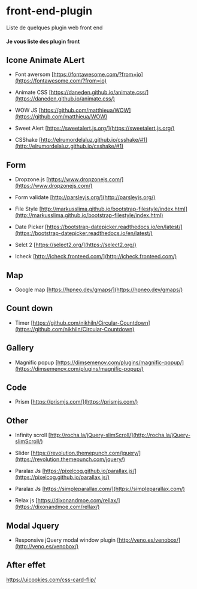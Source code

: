 # front-end-plugin
Liste de quelques plugin web front end


<h4 class="page-header">Je vous liste des plugin front</h4>

## Icone Animate ALert

- Font awersom [https://fontawesome.com/?from=io](https://fontawesome.com/?from=io)
- Animate CSS [https://daneden.github.io/animate.css/](https://daneden.github.io/animate.css/)
- WOW JS [https://github.com/matthieua/WOW](https://github.com/matthieua/WOW)
- Sweet Alert [https://sweetalert.js.org/](https://sweetalert.js.org/)

- CSShake [http://elrumordelaluz.github.io/csshake/#1](http://elrumordelaluz.github.io/csshake/#1)


## Form

- Dropzone.js [https://www.dropzonejs.com/](https://www.dropzonejs.com/)
- Form validate [http://parsleyjs.org/](http://parsleyjs.org/)
- File Style [http://markusslima.github.io/bootstrap-filestyle/index.html](http://markusslima.github.io/bootstrap-filestyle/index.html)
- Date Picker [https://bootstrap-datepicker.readthedocs.io/en/latest/](https://bootstrap-datepicker.readthedocs.io/en/latest/)

- Selct 2 [https://select2.org/](https://select2.org/)
- Icheck [http://icheck.fronteed.com/](http://icheck.fronteed.com/)

## Map

- Google map [https://hpneo.dev/gmaps/](https://hpneo.dev/gmaps/)


## Count down

- Timer [https://github.com/nikhiln/Circular-Countdown](https://github.com/nikhiln/Circular-Countdown)


## Gallery

- Magnific popup [https://dimsemenov.com/plugins/magnific-popup/](https://dimsemenov.com/plugins/magnific-popup/)

## Code

- Prism [https://prismjs.com/](https://prismjs.com/)


## Other

- Infinity scroll [http://rocha.la/jQuery-slimScroll/](http://rocha.la/jQuery-slimScroll/)

- Slider [https://revolution.themepunch.com/jquery/](https://revolution.themepunch.com/jquery/)

- Paralax Js [https://pixelcog.github.io/parallax.js/](https://pixelcog.github.io/parallax.js/)

- Paralax Js [https://simpleparallax.com/](https://simpleparallax.com/)

- Relax js [https://dixonandmoe.com/rellax/](https://dixonandmoe.com/rellax/)

## Modal Jquery

- Responsive jQuery modal window plugin  [http://veno.es/venobox/](http://veno.es/venobox/)


## After effet

https://uicookies.com/css-card-flip/

